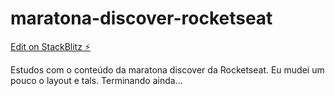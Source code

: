 # maratona-discover-rocketseat

[Edit on StackBlitz ⚡️](https://stackblitz.com/edit/maratona-discover-rocketseat)

Estudos com o conteúdo da maratona discover da Rocketseat. Eu mudei um pouco o layout e tals. Terminando ainda... 
